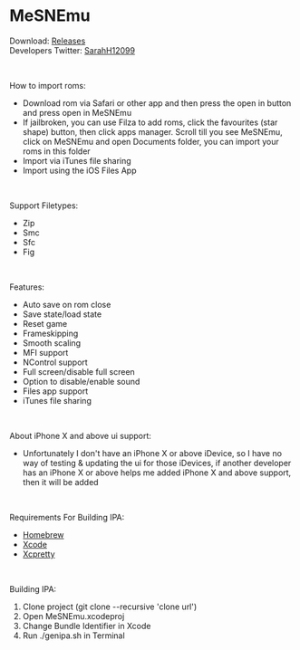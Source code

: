 # MeSNEmu

Download: [Releases](https://github.com/SarahH12099/MeSNEmu/releases) <br>
Developers Twitter: [SarahH12099](https://twitter.com/SarahH12099) <br>

<br>

How to import roms:<br>
- Download rom via Safari or other app and then press the open in button and press open in MeSNEmu <br>
- If jailbroken, you can use Filza to add roms, click the favourites (star shape) button, then click apps manager. Scroll till you see MeSNEmu, click on MeSNEmu and open Documents folder, you can import your roms in this folder <br>
- Import via iTunes file sharing <br>
- Import using the iOS Files App <br>

<br>

Support Filetypes:<br>
- Zip <br>
- Smc <br>
- Sfc <br>
- Fig <br>

<br>

Features:<br>
- Auto save on rom close <br>
- Save state/load state <br>
- Reset game <br>
- Frameskipping <br>
- Smooth scaling <br>
- MFI support <br>
- NControl support <br>
- Full screen/disable full screen <br>
- Option to disable/enable sound <br>
- Files app support <br>
- iTunes file sharing <br>

<br>

About iPhone X and above ui support:<br>
- Unfortunately I don't have an iPhone X or above iDevice, so I have no way of testing & updating the ui for those iDevices, if another developer has an iPhone X or above helps me added iPhone X and above support, then it will be added <br>

<br>

Requirements For Building IPA:<br>
- [Homebrew](https://brew.sh/) <br>
- [Xcode](https://developer.apple.com/xcode/) <br>
- [Xcpretty](https://github.com/xcpretty/xcpretty) <br>

<br>

Building IPA: 
1) Clone project (git clone --recursive 'clone url') <br>
2) Open MeSNEmu.xcodeproj <br>
3) Change Bundle Identifier in Xcode <br>
4) Run ./genipa.sh in Terminal <br>

